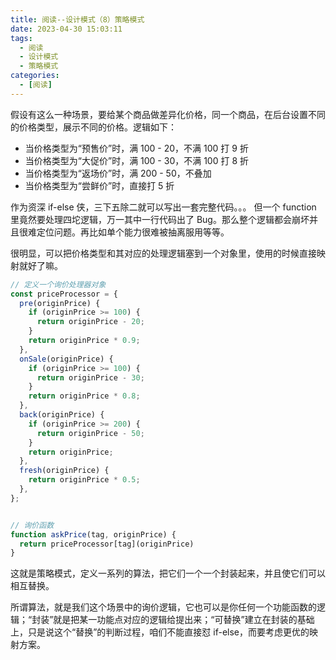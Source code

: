 ```yaml
---
title: 阅读--设计模式（8）策略模式
date: 2023-04-30 15:03:11
tags:
  - 阅读
  - 设计模式
  - 策略模式
categories:
  - [阅读]
---
```


假设有这么一种场景，要给某个商品做差异化价格，同一个商品，在后台设置不同的价格类型，展示不同的价格。逻辑如下：
- 当价格类型为“预售价”时，满 100 - 20，不满 100 打 9 折
- 当价格类型为“大促价”时，满 100 - 30，不满 100 打 8 折
- 当价格类型为“返场价”时，满 200 - 50，不叠加
- 当价格类型为“尝鲜价”时，直接打 5 折

作为资深 if-else 侠，三下五除二就可以写出一套完整代码。。。
但一个 function 里竟然要处理四坨逻辑，万一其中一行代码出了 Bug。那么整个逻辑都会崩坏并且很难定位问题。再比如单个能力很难被抽离服用等等。

很明显，可以把价格类型和其对应的处理逻辑塞到一个对象里，使用的时候直接映射就好了嘛。
```js
// 定义一个询价处理器对象
const priceProcessor = {
  pre(originPrice) {
    if (originPrice >= 100) {
      return originPrice - 20;
    }
    return originPrice * 0.9;
  },
  onSale(originPrice) {
    if (originPrice >= 100) {
      return originPrice - 30;
    }
    return originPrice * 0.8;
  },
  back(originPrice) {
    if (originPrice >= 200) {
      return originPrice - 50;
    }
    return originPrice;
  },
  fresh(originPrice) {
    return originPrice * 0.5;
  },
};


// 询价函数
function askPrice(tag, originPrice) {
  return priceProcessor[tag](originPrice)
}
```

这就是策略模式，定义一系列的算法，把它们一个一个封装起来，并且使它们可以相互替换。

所谓算法，就是我们这个场景中的询价逻辑，它也可以是你任何一个功能函数的逻辑；“封装”就是把某一功能点对应的逻辑给提出来；“可替换”建立在封装的基础上，只是说这个“替换”的判断过程，咱们不能直接怼 if-else，而要考虑更优的映射方案。

